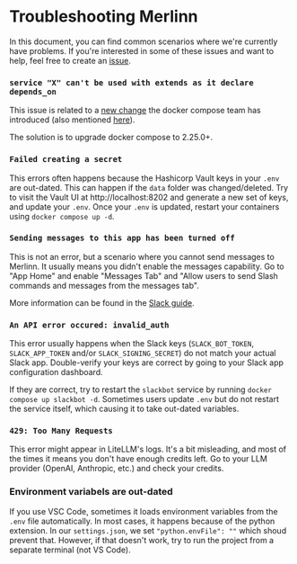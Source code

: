 # Troubleshooting Merlinn

In this document, you can find common scenarios where we're currently have problems. If you're interested in some of these
issues and want to help, feel free to create an [issue](https://github.com/vespper/vespper/issues).

### `service "X" can't be used with extends as it declare depends_on`

This issue is related to a [new change](https://github.com/docker/compose/issues/11544) the docker compose team has introduced (also mentioned [here](https://github.com/rancher-sandbox/rancher-desktop/issues/6759)).

The solution is to upgrade docker compose to 2.25.0+.

### `Failed creating a secret`

This errors often happens because the Hashicorp Vault keys in your `.env` are out-dated. This can happen if the `data` folder was changed/deleted. Try to visit the Vault UI at http://localhost:8202 and generate a new set of keys, and update your `.env`.
Once your `.env` is updated, restart your containers using `docker compose up -d`.

### `Sending messages to this app has been turned off`

This is not an error, but a scenario where you cannot send messages to Merlinn. It usually means you didn't enable the messages capability. Go to "App Home" and enable "Messages Tab" and "Allow users to send Slash commands and messages from the messages tab".

More information can be found in the [Slack guide](https://github.com/vespper/vespper/tree/main/config/slack).

### `An API error occured: invalid_auth`

This error usually happens when the Slack keys (`SLACK_BOT_TOKEN`, `SLACK_APP_TOKEN` and/or `SLACK_SIGNING_SECRET`) do not match your actual Slack app. Double-verify your keys are correct by going to your Slack app configuration dashboard.

If they are correct, try to restart the `slackbot` service by running `docker compose up slackbot -d`. Sometimes users update `.env` but do not restart the service itself, which causing it to take out-dated variables.

### `429: Too Many Requests`

This error might appear in LiteLLM's logs. It's a bit misleading, and most of the times it means you don't have enough credits left. Go to your LLM provider (OpenAI, Anthropic, etc.) and check your credits.

### Environment variabels are out-dated

If you use VSC Code, sometimes it loads environment variables from the `.env` file automatically. In most cases, it happens because of the python extension. In our `settings.json`, we set `"python.envFile": ""` which shoud prevent that. However, if that doesn't work, try to run the project from a separate terminal (not VS Code).
